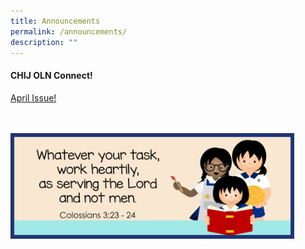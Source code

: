 ```yaml
---
title: Announcements
permalink: /announcements/
description: ""
---
```


#### CHIJ OLN Connect! 
<a href="/files/2023Connect/OLN_Connect_P004.pdf" rel="noopener">April Issue!</a>
<br><br><br>

<img src="/images/Banner and Logo/WEBSITE BANNER 202301.jpg" style="width:90%; height:90%;" alt="School Theme 2023" class="center">